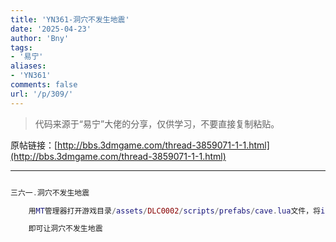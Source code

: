 ```yaml
---
title: 'YN361-洞穴不发生地震'
date: '2025-04-23'
author: 'Bny'
tags:
- '易宁'
aliases:
- 'YN361'
comments: false
url: '/p/309/'
---
```


> 代码来源于“易宁”大佬的分享，仅供学习，不要直接复制粘贴。

原帖链接：[http://bbs.3dmgame.com/thread-3859071-1-1.html](http://bbs.3dmgame.com/thread-3859071-1-1.html)

---

```lua  

三六一.洞穴不发生地震

	用MT管理器打开游戏目录/assets/DLC0002/scripts/prefabs/cave.lua文件，将inst:AddComponent("quaker")替换为--inst:AddComponent("quaker")

	即可让洞穴不发生地震

```  

